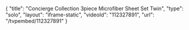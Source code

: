 {
    "title": "Concierge Collection 3piece Microfiber Sheet Set  Twin",
    "type": "solo",
    "layout": "iframe-static",
    "videoId": "112327891",
    "url": "\/tvpembed\/112327891"
}